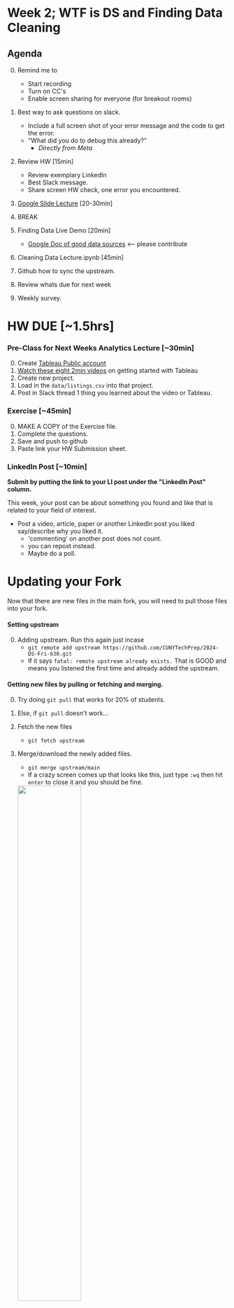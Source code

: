 # Week 2; WTF is DS and Finding Data Cleaning 

## Agenda 
0. Remind me to 
	* Start recording
	* Turn on CC's 
	* Enable screen sharing for everyone (for breakout rooms)
0. Best way to ask questions on slack. 
    * Include a full screen shot of your error message and the code to get the error.  
    * "What did you do to debug this already?"
        * *Directly from Meta*

0. Review HW  [15min]
    * Review exemplary LinkedIn 
    * Best Slack message. 
    * Share screen HW check, one error you encountered. 
0. [Google Slide Lecture](https://docs.google.com/presentation/d/1uoWIMjfH70CUrHKJnckMfd6ppQTxFwDKFlonHElwpTQ/edit) [20-30min]
0. BREAK
0. Finding Data Live Demo [20min]
    * [Google Doc of good data sources](https://docs.google.com/document/d/1VvmTmHrURfV24owFeew33S8INOLE9iNnRFXntSFhZdc/edit) <-- please contribute
0. Cleaning Data Lecture.ipynb [45min]
0. Github how to sync the upstream. 
0. Review whats due for next week 
0. Weekly survey. 


# HW DUE [~1.5hrs]

### Pre-Class for Next Weeks Analytics Lecture [~30min]
0. Create [Tableau Public account](https://public.tableau.com/app/discover)
0. [Watch these eight 2min videos](https://public.tableau.com/app/learn/how-to-videos) on getting started with Tableau
0. Create new project. 
0. Load in the `data/listings.csv` into that project.
0. Post in Slack thread 1 thing you learned about the video or Tableau. 


### Exercise [~45min]
0. MAKE A COPY of the Exercise file. 
0. Complete the questions. 
0. Save and push to github
0. Paste link your HW Submission sheet. 

### LinkedIn Post [~10min]
__Submit by putting the link to your LI post under the "LinkedIn Post" column.__

This week, your post can be about something you found and like that is related to your field of interest. 

* Post a video, article, paper or another LinkedIn post you liked say/describe why you liked it. 
    * 'commenting' on another post does not count. 
    * you can repost instead. 
    * Maybe do a poll.


# Updating your Fork
Now that there are new files in the main fork, you will need to pull those files into your fork.


#### Setting upstream
0. Adding upstream.  Run this again just incase
    * `git remote add upstream https://github.com/CUNYTechPrep/2024-DS-Fri-630.git`
	* If it says `fatal: remote upstream already exists.` That is GOOD and means you listened the first time and already added the upstream.

#### Getting new files by pulling or fetching and merging. 
0. Try doing `git pull` that works for 20% of students. 
0. Else, if `git pull` doesn't work...
0. Fetch the new files
	* `git fetch upstream` 
0. Merge/download the newly added files.
	*  `git merge upstream/main`
	* If a crazy screen comes up that looks like this, just type `:wq` then hit `enter` to close it and you should be fine.
    
    <img src="https://github.com/zd123/images-for-class/blob/main/forking-image-instructions/98-strange-screen.png?raw=true" width="55%">  
    
    Just type `:wq` then hit `enter` on your keyboard.  It should close that window. 
0. Now check that the new files are in your repo.
#### Adding the new files into your repo. 
As of right now, the files are on your local machine, but not in your repo yet.  

0. Run `git stuats` and you will see a bunch of new green files.
0. Add all of the files from the new week. 
    * `git add Week-02-DS-Overview-and-Data/*`
    * `git commit -m 'adding week 2 files'`
    * `git push`

<br>
<br>
<br>
<br>

# Finding Data in the Wild

#### Finding Data your project. 
0. Here we are going to mock data for a project about dogs. 
0. Google dog dataset. [google it, find kaggle and data world and stanford and opennyc]
0. Go to the dataworld link, about 5 links down you'll see the dog [NYC Dog Licensing Dataset](https://data.world/city-of-ny/nu7n-tubp). 
0. Point out it was last updated 2021-07-29.
0. Then go the the source, and see the source was updated this year. 
0. In the source, point out the data dictionary and user guide, scroll down to see the column descriptons. 
0. maybe sidetrack on doing one of those evolution trees (how to look how to make one of those evolution trees for dogs)
    * google dog evolution tree data
    * find research gate
    * see realted images
    * see the word 'phylogenetic', thats a new google term you can use. 
    * open paper, use command+f search for 'data' or 'download' 


#### [How I got the data for this lecture]
0. Google, ["pandas data cleaning tutorial"]((https://www.google.com/search?q=pandas+data+cleaning+tutorial&oq=pandas+data+cleaning+tutorial+&gs_lcrp=EgZjaHJvbWUyCAgAEEUYHhg5Mg0IARAAGIYDGIAEGIoFMg0IAhAAGIYDGIAEGIoFMg0IAxAAGIYDGIAEGIoFMgoIBBAAGIAEGKIEMgoIBRAAGIAEGKIEMgoIBhAAGIAEGKIE0gEINTAzNWowajGoAgCwAgA&sourceid=chrome&ie=UTF-8))
0. Open a few links. But end up on the [w3 schools tutorial](https://www.w3schools.com/python/pandas/pandas_cleaning.asp). 
0. Try and get that data. 
    - I did, copy and paste into sublime and did removing whitespace tricks in there. 
    - Then copy and did pd.read_clipboard() which works very well. 
0. Now load that data into the notebook and flow into the data cleaning lecture. 


## Cleaning data topics
0. Loading data, csvs, tsv, .zip, excels, clipboard, sql db
0. Whats the deal with missing values and NaNs. 
    * Identifying NaNs None 
    * dropping NaNs
    * Filling NaNs
0. Duplicate Rows
0. Annoying headers 
0. Dates
0. Numbers [TODO]
    * Numbers with commas 
    * Money Symbols
    * Percent symbols
    * Postal codes (numbers starting with 0)

0. String Stuff
    * splitting strings in columns
    * STRIPPING and REPLACING
    * Quotes
    * regex
0. Iterating through columns.
0. Iterating through rows. 

0. Exporting data and the infamous `Unnamed:` 
0. Multiple Datatypes in One Column [more help here](https://realpython.com/python-data-cleaning-numpy-pandas/#tidying-up-fields-in-the-data) and [here](https://www.osedea.com/insight/data-cleaning-with-python)


0. Delimiters
6. JSONs and Dictionaries 
0. Loading multiple files [nice to have]
7. Loading files from web. [do in intro]
9. Quickly throwing in sheets. [`pd.to_clipboard()`]
6. Encoding [nice to have] 




# HW Assignment
Due 1 day before class at 12:01pm (Noon).

## Pre-Class Videos
1. Watch this 
2. Do this tutorial 


## Exercise
0. Make a copy of the exercise file (see instructions above).
0. Complete the code in your new copy of the exercise file. 
0. Push that file to your fork. 
0. Copy that exact link, and paste it into the HW submission sheet. 


## LinkedIn Post



### Other shit
[NYC Open Data proposals](https://2025.open-data.nyc/) due Nov 1st.